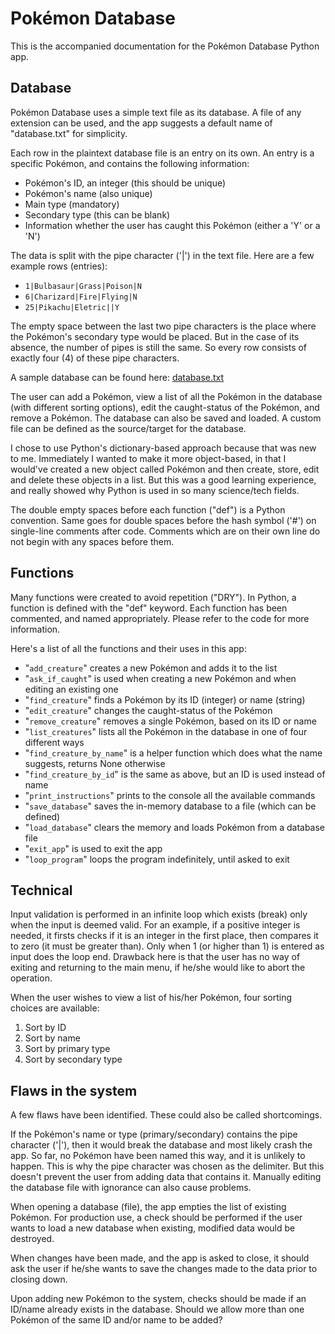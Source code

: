 # Pokémon Database

This is the accompanied documentation for the Pokémon Database Python app.

## Database

Pokémon Database uses a simple text file as its database. A file of any extension can be used, and the app suggests a default name of "database.txt" for simplicity.

Each row in the plaintext database file is an entry on its own. An entry is a specific Pokémon, and contains the following information:

- Pokémon's ID, an integer (this should be unique)
- Pokémon's name (also unique)
- Main type (mandatory)
- Secondary type (this can be blank)
- Information whether the user has caught this Pokémon (either a 'Y' or a 'N')

The data is split with the pipe character ('|') in the text file. Here are a few example rows (entries):

- `1|Bulbasaur|Grass|Poison|N`
- `6|Charizard|Fire|Flying|N`
- `25|Pikachu|Eletric||Y`

The empty space between the last two pipe characters is the place where the Pokémon's secondary type would be placed. But in the case of its absence, the number of pipes is still the same. So every row consists of exactly four (4) of these pipe characters.

A sample database can be found here: [database.txt](https://github.com/gotonode/creatures/blob/master/database.txt)

The user can add a Pokémon, view a list of all the Pokémon in the database (with different sorting options), edit the caught-status of the Pokémon, and remove a Pokémon. The database can also be saved and loaded. A custom file can be defined as the source/target for the database.

I chose to use Python's dictionary-based approach because that was new to me. Immediately I wanted to make it more object-based, in that I would've created a new object called Pokémon and then create, store, edit and delete these objects in a list. But this was a good learning experience, and really showed why Python is used in so many science/tech fields.

The double empty spaces before each function ("def") is a Python convention. Same goes for double spaces before the hash symbol ('#') on single-line comments after code. Comments which are on their own line do not begin with any spaces before them.

## Functions

Many functions were created to avoid repetition ("DRY"). In Python, a function is defined with the "def" keyword. Each function has been commented, and named appropriately. Please refer to the code for more information.

Here's a list of all the functions and their uses in this app:

- "`add_creature`" creates a new Pokémon and adds it to the list
- "`ask_if_caught`" is used when creating a new Pokémon and when editing an existing one
- "`find_creature`" finds a Pokémon by its ID (integer) or name (string)
- "`edit_creature`" changes the caught-status of the Pokémon
- "`remove_creature`" removes a single Pokémon, based on its ID or name
- "`list_creatures`" lists all the Pokémon in the database in one of four different ways
- "`find_creature_by_name`" is a helper function which does what the name suggests, returns None otherwise
- "`find_creature_by_id`" is the same as above, but an ID is used instead of name
- "`print_instructions`" prints to the console all the available commands
- "`save_database`" saves the in-memory database to a file (which can be defined)
- "`load_database`" clears the memory and loads Pokémon from a database file
- "`exit_app`" is used to exit the app
- "`loop_program`" loops the program indefinitely, until asked to exit

## Technical

Input validation is performed in an infinite loop which exists (break) only when the input is deemed valid. For an example, if a positive integer is needed, it firsts checks if it is an integer in the first place, then compares it to zero (it must be greater than). Only when 1 (or higher than 1) is entered as input does the loop end. Drawback here is that the user has no way of exiting and returning to the main menu, if he/she would like to abort the operation.

When the user wishes to view a list of his/her Pokémon, four sorting choices are available:

1. Sort by ID
2. Sort by name
3. Sort by primary type
4. Sort by secondary type

## Flaws in the system

A few flaws have been identified. These could also be called shortcomings.

If the Pokémon's name or type (primary/secondary) contains the pipe character ('|'), then it would break the database and most likely crash the app. So far, no Pokémon have been named this way, and it is unlikely to happen. This is why the pipe character was chosen as the delimiter. But this doesn't prevent the user from adding data that contains it. Manually editing the database file with ignorance can also cause problems.

When opening a database (file), the app empties the list of existing Pokémon. For production use, a check should be performed if the user wants to load a new database when existing, modified data would be destroyed.

When changes have been made, and the app is asked to close, it should ask the user if he/she wants to save the changes made to the data prior to closing down.

Upon adding new Pokémon to the system, checks should be made if an ID/name already exists in the database. Should we allow more than one Pokémon of the same ID and/or name to be added?
